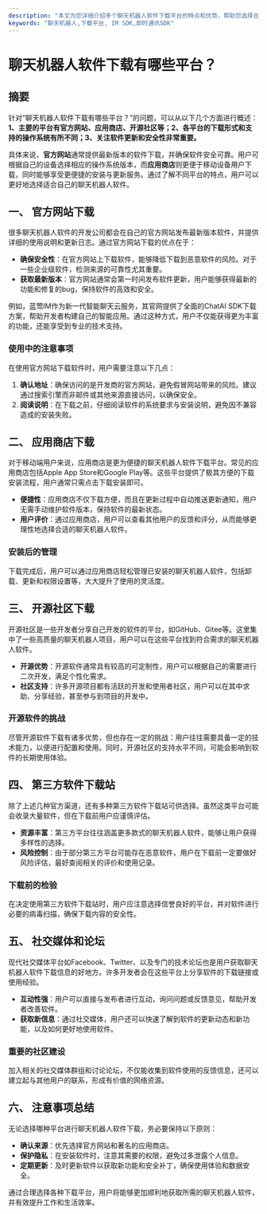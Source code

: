 ```yaml
---
description: "本文为您详细介绍多个聊天机器人软件下载平台的特点和优势，帮助您选择合适的渠道获取最新的聊天机器人软件。"
keywords: "聊天机器人,下载平台, IM SDK,即时通讯SDK"
---
```

# 聊天机器人软件下载有哪些平台？

## 摘要

针对“聊天机器人软件下载有哪些平台？”的问题，可以从以下几个方面进行概述：**1、主要的平台有官方网站、应用商店、开源社区等；2、各平台的下载形式和支持的操作系统有所不同；3、关注软件更新和安全性非常重要。**

具体来说，**官方网站**通常提供最新版本的软件下载，并确保软件安全可靠。用户可根据自己的设备选择相应的操作系统版本，而**应用商店**则更便于移动设备用户下载，同时能够享受更便捷的安装与更新服务。通过了解不同平台的特点，用户可以更好地选择适合自己的聊天机器人软件。

## 一、 官方网站下载

很多聊天机器人软件的开发公司都会在自己的官方网站发布最新版本软件，并提供详细的使用说明和更新日志。通过官方网站下载的优点在于：

- **确保安全性**：在官方网站上下载软件，能够降低下载到恶意软件的风险。对于一些企业级软件，检测来源的可靠性尤其重要。
- **获取最新版本**：官方网站通常会第一时间发布软件更新，用户能够获得最新的功能和修复的bug，保持软件的高效和安全。

例如，蓝莺IM作为新一代智能聊天云服务，其官网提供了全面的ChatAI SDK下载方案，帮助开发者构建自己的智能应用。通过这种方式，用户不仅能获得更为丰富的功能，还能享受到专业的技术支持。

### 使用中的注意事项

在使用官方网站下载软件时，用户需要注意以下几点：

1. **确认地址**：确保访问的是开发商的官方网站，避免假冒网站带来的风险。建议通过搜索引擎而非邮件或其他来源直接访问，以确保安全。
2. **阅读说明**：在下载之前，仔细阅读软件的系统要求与安装说明，避免因不兼容造成的安装失败。

## 二、 应用商店下载

对于移动端用户来说，应用商店是更为便捷的聊天机器人软件下载平台。常见的应用商店包括Apple App Store和Google Play等。这些平台提供了极其方便的下载安装流程，用户通常只需点击下载安装即可。

- **便捷性**：应用商店不仅下载方便，而且在更新过程中自动推送更新通知，用户无需手动维护软件版本，保持软件的最新状态。
- **用户评价**：通过应用商店，用户可以查看其他用户的反馈和评分，从而能够更理性地选择合适的聊天机器人软件。

### 安装后的管理

下载完成后，用户可以通过应用商店轻松管理已安装的聊天机器人软件，包括卸载、更新和权限设置等，大大提升了使用的灵活度。

## 三、 开源社区下载

开源社区是一些开发者分享自己开发的软件的平台，如GitHub、Gitee等。这里集中了一些高质量的聊天机器人项目，用户可以在这些平台找到符合需求的聊天机器人软件。

- **开源优势**：开源软件通常具有较高的可定制性，用户可以根据自己的需要进行二次开发，满足个性化需求。
- **社区支持**：许多开源项目都有活跃的开发和使用者社区，用户可以在其中求助、分享经验，甚至参与到项目的开发中。

### 开源软件的挑战

尽管开源软件下载有诸多优势，但也存在一定的挑战：用户往往需要具备一定的技术能力，以便进行配置和使用。同时，开源社区的支持水平不同，可能会影响到软件的长期使用体验。

## 四、 第三方软件下载站

除了上述几种官方渠道，还有多种第三方软件下载站可供选择。虽然这类平台可能会收录大量软件，但在下载前用户应谨慎评估。

- **资源丰富**：第三方平台往往涵盖更多款式的聊天机器人软件，能够让用户获得多样性的选择。
- **风险控制**：由于部分第三方平台可能存在恶意软件，用户在下载前一定要做好风险评估，最好查阅相关的评价和使用记录。

### 下载前的检验

在决定使用第三方软件下载站时，用户应注意选择信誉良好的平台，并对软件进行必要的病毒扫描，确保下载内容的安全性。

## 五、 社交媒体和论坛

现代社交媒体平台如Facebook、Twitter、以及专门的技术论坛也是用户获取聊天机器人软件下载信息的好地方。许多开发者会在这些平台上分享软件的下载链接或使用经验。

- **互动性强**：用户可以直接与发布者进行互动，询问问题或反馈意见，帮助开发者改善软件。
- **获取新信息**：通过社交媒体，用户还可以快速了解到软件的更新动态和新功能，以及如何更好地使用软件。

### 重要的社区建设

加入相关的社交媒体群组和讨论论坛，不仅能收集到软件使用的反馈信息，还可以建立起与其他用户的联系，形成有价值的网络资源。

## 六、 注意事项总结

无论选择哪种平台进行聊天机器人软件下载，务必要保持以下原则：

- **确认来源**：优先选择官方网站和著名的应用商店。
- **保护隐私**：在安装软件时，注意其需要的权限，避免过多泄露个人信息。
- **定期更新**：及时更新软件以获取新功能和安全补丁，确保使用体验和数据安全。

通过合理选择各种下载平台，用户将能够更加顺利地获取所需的聊天机器人软件，并有效提升工作和生活效率。
